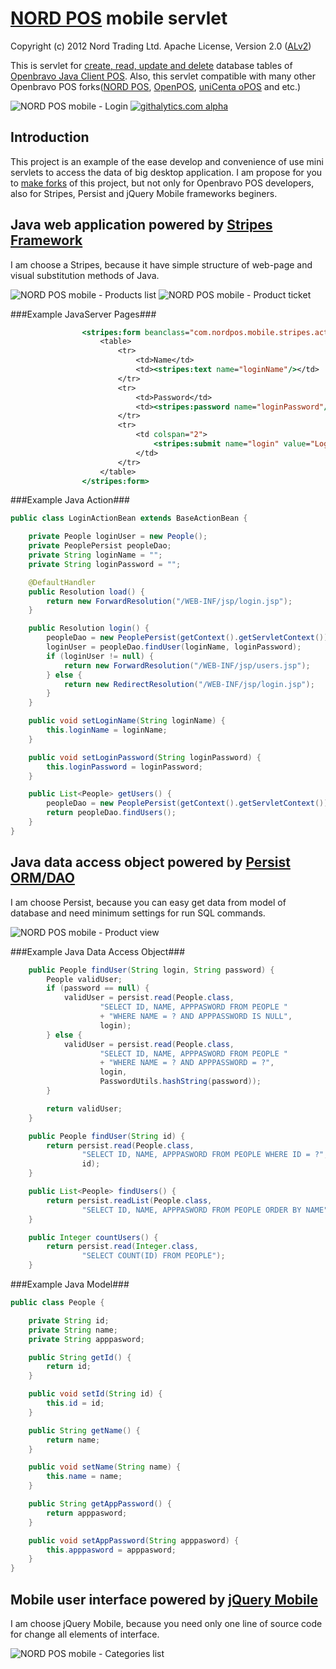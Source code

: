 # [NORD POS](http://www.nordpos.com) mobile servlet #
Copyright (c) 2012 Nord Trading Ltd. Apache License, Version 2.0 ([ALv2](http://www.apache.org/licenses/LICENSE-2.0.html))

This is servlet for [create, read, update and delete](http://en.wikipedia.org/wiki/Create,_read,_update_and_delete) database tables of [Openbravo Java Client POS](http://wiki.openbravo.com/wiki/Projects:POS/FAQ/javapos). Also, this servlet compatible with many other Openbravo POS forks([NORD POS](http://www.nordpos.com/), [OpenPOS](http://forge.openbravo.com/projects/Openpos), [uniCenta oPOS](http://sourceforge.net/projects/unicentaopos/) and etc.)

![NORD POS mobile - Login](http://farm9.staticflickr.com/8542/8648619244_70805ed240_m.jpg "Login") 
[![githalytics.com alpha](https://cruel-carlota.pagodabox.com/2e98c4f8151adb2c32da940a6c12fb2a "githalytics.com")](http://githalytics.com/svininykh/nordpos-mobile-stripes)

## Introduction ##
This project is an example of the ease develop and convenience of use mini servlets to access the data of big desktop application. I am propose for you to [make forks](https://github.com/svininykh/nordpos-mobile-stripes/fork) of this project, but not only for Openbravo POS developers, also for Stripes, Persist and jQuery Mobile frameworks beginers.

## Java web application powered by [Stripes Framework](http://www.stripesframework.org) ##
I am choose a Stripes, because it have simple structure of web-page and visual substitution methods of Java.

![NORD POS mobile - Products list](http://farm9.staticflickr.com/8388/8648619286_5eab6f87ee_m.jpg "Products list")
![NORD POS mobile - Product ticket](http://www.flickr.com/photos/26354177@N07/8648619320/sizes/s/in/photostream/ "Product ticket")

###Example JavaServer Pages###
```jsp
                <stripes:form beanclass="com.nordpos.mobile.stripes.action.LoginActionBean">
                    <table>
                        <tr>
                            <td>Name</td>
                            <td><stripes:text name="loginName"/></td>
                        </tr>
                        <tr>
                            <td>Password</td>
                            <td><stripes:password name="loginPassword"/></td>
                        </tr>
                        <tr>
                            <td colspan="2">
                                <stripes:submit name="login" value="Login" />
                            </td>
                        </tr>
                    </table>
                </stripes:form>
```

###Example Java Action###

```java
public class LoginActionBean extends BaseActionBean {

    private People loginUser = new People();
    private PeoplePersist peopleDao;
    private String loginName = "";
    private String loginPassword = "";

    @DefaultHandler
    public Resolution load() {
        return new ForwardResolution("/WEB-INF/jsp/login.jsp");
    }

    public Resolution login() {
        peopleDao = new PeoplePersist(getContext().getServletContext());
        loginUser = peopleDao.findUser(loginName, loginPassword);
        if (loginUser != null) {
            return new ForwardResolution("/WEB-INF/jsp/users.jsp");
        } else {
            return new RedirectResolution("/WEB-INF/jsp/login.jsp");
        }
    }

    public void setLoginName(String loginName) {
        this.loginName = loginName;
    }

    public void setLoginPassword(String loginPassword) {
        this.loginPassword = loginPassword;
    }

    public List<People> getUsers() {
        peopleDao = new PeoplePersist(getContext().getServletContext());
        return peopleDao.findUsers();
    }
}
```

## Java data access object powered by [Persist ORM/DAO](http://github.com/rufiao/persist) ##
I am choose Persist, because you can easy get data from model of database and need minimum settings for run SQL commands.

![NORD POS mobile - Product view](http://farm9.staticflickr.com/8525/8648561310_a95651b7ba_m.jpg "Product view")

###Example Java Data Access Object###

```java
    public People findUser(String login, String password) {
        People validUser;
        if (password == null) {
            validUser = persist.read(People.class,
                    "SELECT ID, NAME, APPPASWORD FROM PEOPLE "
                    + "WHERE NAME = ? AND APPPASSWORD IS NULL",
                    login);
        } else {
            validUser = persist.read(People.class,
                    "SELECT ID, NAME, APPPASWORD FROM PEOPLE "
                    + "WHERE NAME = ? AND APPPASSWORD = ?",
                    login,
                    PasswordUtils.hashString(password));
        }

        return validUser;
    }

    public People findUser(String id) {
        return persist.read(People.class,
                "SELECT ID, NAME, APPPASWORD FROM PEOPLE WHERE ID = ?",
                id);
    }

    public List<People> findUsers() {
        return persist.readList(People.class,
                "SELECT ID, NAME, APPPASWORD FROM PEOPLE ORDER BY NAME");
    }

    public Integer countUsers() {
        return persist.read(Integer.class,
                "SELECT COUNT(ID) FROM PEOPLE");
    }
```

###Example Java Model###

```java
public class People {

    private String id;
    private String name;
    private String apppasword;

    public String getId() {
        return id;
    }

    public void setId(String id) {
        this.id = id;
    }

    public String getName() {
        return name;
    }

    public void setName(String name) {
        this.name = name;
    }

    public String getAppPassword() {
        return apppasword;
    }

    public void setAppPassword(String apppasword) {
        this.apppasword = apppasword;
    }
}
```

## Mobile user interface powered by [jQuery Mobile](http://www.jquerymobile.com) ##
I am choose jQuery Mobile, because you need only one line of source code for change all elements of interface.

![NORD POS mobile - Categories list](http://farm9.staticflickr.com/8254/8648529750_7b0a8d13e8_m.jpg "Categories list")
